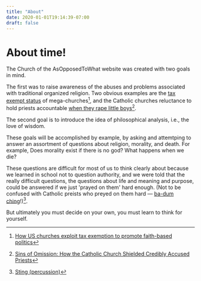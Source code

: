 ```yaml
---
title: "About"
date: 2020-01-01T19:14:39-07:00
draft: false
---
```


# About time!

The Church of the AsOpposedToWhat website was created with two goals
in mind.

The first was to raise awareness of the abuses and problems
associated with traditional organized religion. Two obvious examples
are the [tax exempt status](https://www.lsureveille.com/daily/opinion-churches-tax-exempt-status-abused-manipulated-for-political-gain/article_7af58f80-b12a-11e8-b512-174641cab06c.html) of mega-churches[^1], and the Catholic churches
reluctance to hold priests accountable [when they rape little
boys](https://en.wikipedia.org/wiki/Catholic_Church_sexual_abuse_cases)[^2].

The second goal is to introduce the idea of philosophical analysis,
i.e., the love of wisdom.

These goals will be accomplished by example, by asking and attemtping
to answer an assortment of questions about religion, morality, and
death. For example, Does morality exist if there is no god? What
happens when we die?

These questions are difficult for most of us to think clearly about
because we learned in school not to question authority, and we were
told that the really difficult questions, the questions about life
and meaning and purpose, could be answered if we just 'prayed on
them' hard enough. (Not to be confused with Catholic preists who
preyed on them hard &mdash; [ba-dum
ching](https://upload.wikimedia.org/wikipedia/commons/b/b4/Sting.ogg)!)[^3].

But ultimately you must decide on your own, you must learn to think
for yourself.

[^1]: [How US churches exploit tax exemption to promote faith-based politics](https://www.theguardian.com/commentisfree/2012/nov/20/us-churches-tax-exemption-faithbased-politics)

[^2]: [Sins of Omission: How the Catholic Church Shielded Credibly Accused Priests](https://www.propublica.org/article/dozens-of-catholic-priests-credibly-accused-of-abuse-found-work-abroad-some-with-the-churchs-blessing?token=d0bN47zStvHcmbER7GvkvKAYTIy9JN7t)

[^3]: [Sting (percussion)](https://en.wikipedia.org/wiki/Sting_(percussion))
